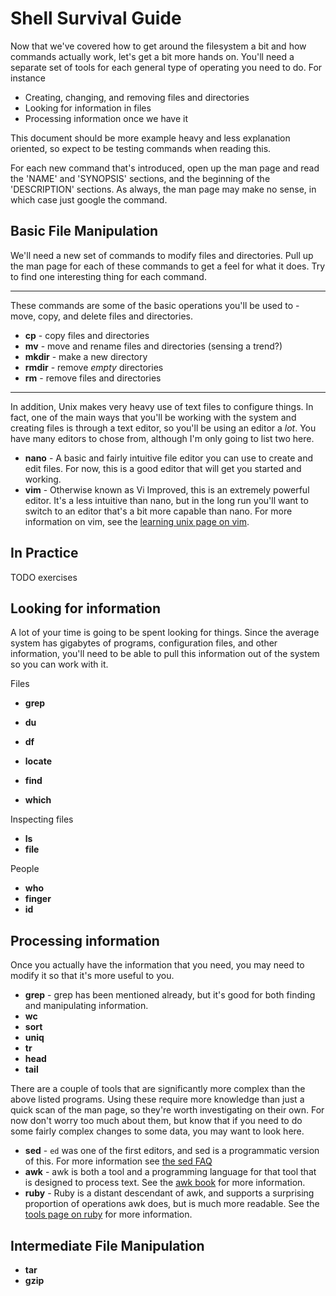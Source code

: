Shell Survival Guide
====================

Now that we've covered how to get around the filesystem a bit and how commands
actually work, let's get a bit more hands on. You'll need a separate set of
tools for each general type of operating you need to do. For instance

  - Creating, changing, and removing files and directories
  - Looking for information in files
  - Processing information once we have it

This document should be more example heavy and less explanation oriented, so
expect to be testing commands when reading this.

For each new command that's introduced, open up the man page and read the
'NAME' and 'SYNOPSIS' sections, and the beginning of the 'DESCRIPTION' sections.
As always, the man page may make no sense, in which case just google the
command.

Basic File Manipulation
-----------------------

We'll need a new set of commands to modify files and directories. Pull up the
man page for each of these commands to get a feel for what it does. Try to find
one interesting thing for each command.

- - -

These commands are some of the basic operations you'll be used to - move, copy,
and delete files and directories.

  * **cp** - copy files and directories
  * **mv** - move and rename files and directories (sensing a trend?)
  * **mkdir** - make a new directory
  * **rmdir** - remove *empty* directories
  * **rm** - remove files and directories

- - -

In addition, Unix makes very heavy use of text files to configure things. In
fact, one of the main ways that you'll be working with the system and creating
files is through a text editor, so you'll be using an editor a *lot*. You have
many editors to chose from, although I'm only going to list two here.

  * **nano** - A basic and fairly intuitive file editor you can use to create
    and edit files. For now, this is a good editor that will get you started and
    working.
  * **vim** - Otherwise known as Vi Improved, this is an extremely powerful
    editor. It's a less intuitive than nano, but in the long run you'll want to
    switch to an editor that's a bit more capable than nano.  For more
    information on vim, see the [learning unix page on vim](tools/vim/).

In Practice
-----------

TODO exercises

Looking for information
-----------------------

A lot of your time is going to be spent looking for things. Since the average
system has gigabytes of programs, configuration files, and other information,
you'll need to be able to pull this information out of the system so you can
work with it.

Files
  * **grep**
  * **du**
  * **df**

  * **locate**
  * **find**
  * **which**

Inspecting files

  * **ls**
  * **file**

People

  * **who**
  * **finger**
  * **id**

Processing information
----------------------

Once you actually have the information that you need, you may need to modify it
so that it's more useful to you.

  * **grep** - grep has been mentioned already, but it's good for both finding
    and manipulating information.
  * **wc**
  * **sort**
  * **uniq**
  * **tr**
  * **head**
  * **tail**

There are a couple of tools that are significantly more complex than the above
listed programs. Using these require more knowledge than just a quick scan of
the man page, so they're worth investigating on their own. For now don't worry
too much about them, but know that if you need to do some fairly complex changes
to some data, you may want to look here.

  * **sed** - `ed` was one of the first editors, and sed is a programmatic
    version of this. For more information see [the sed FAQ][sed]
  * **awk** - awk is both a tool and a programming language for that tool that
    is designed to process text. See the [awk book][awk] for more information.
  * **ruby** - Ruby is a distant descendant of awk, and supports a surprising
    proportion of operations awk does, but is much more readable. See the [tools
    page on ruby][ruby] for more information.

[sed]: http://sed.sourceforge.net/sedfaq.html "The sed FAQ"
[awk]: http://en.wikibooks.org/wiki/AWK "Wikibooks - awk"
[ruby]: ../../tools/ruby/ "Learning Unix: Ruby"

Intermediate File Manipulation
------------------------------

  * **tar**
  * **gzip**
